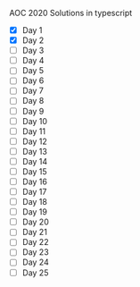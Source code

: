 AOC 2020 Solutions in typescript

 - [x] Day 1 
 - [x] Day 2
 - [ ] Day 3 
 - [ ] Day 4
 - [ ] Day 5 
 - [ ] Day 6
 - [ ] Day 7 
 - [ ] Day 8
 - [ ] Day 9 
 - [ ] Day 10
 - [ ] Day 11 
 - [ ] Day 12
 - [ ] Day 13 
 - [ ] Day 14
 - [ ] Day 15
 - [ ] Day 16 
 - [ ] Day 17
 - [ ] Day 18 
 - [ ] Day 19
 - [ ] Day 20
 - [ ] Day 21 
 - [ ] Day 22
 - [ ] Day 23 
 - [ ] Day 24 
 - [ ] Day 25